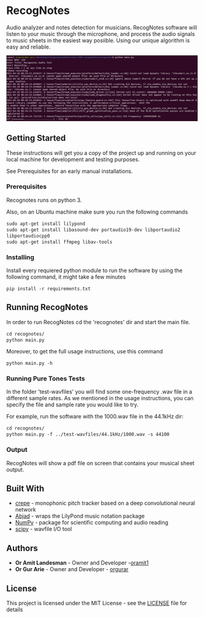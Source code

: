 # RecogNotes

Audio analyzer and notes detection for musicians.
RecogNotes software will listen to your music through the microphone,
and process the audio signals to music sheets in the easiest way posiible.
Using our unique algorithm is easy and reliable.

![](recognotes-cli.jpeg)

## Getting Started

These instructions will get you a copy of the project up and running on your local machine for development and testing purposes.

See Prerequisites for an early manual installations.

### Prerequisites

Recognotes runs on python 3.

Also, on an Ubuntu machine make sure you run the following commands

```
sudo apt-get install lilypond
sudo apt-get install libasound-dev portaudio19-dev libportaudio2 libportaudiocpp0
sudo apt-get install ffmpeg libav-tools
```

### Installing

Install every requiered python module to run the software by using the following command, it might take a few minutes

```
pip install -r requirements.txt
```

## Running RecogNotes

In order to run RecogNotes cd the 'recognotes' dir and start the main file.

```
cd recognotes/
python main.py
```

Moreover, to get the full usage instructions, use this command

```
python main.py -h
```

### Running Pure Tones Tests

In the folder 'test-wavfiles' you will find some one-frequency .wav file in a different sample rates.
As we mentioned in the usage instructions, you can specify the file and sample rate you would like to try.

For example, run the software with the 1000.wav file in the 44.1kHz dir:

```
cd recognotes/
python main.py -f ../test-wavfiles/44.1kHz/1000.wav -s 44100
```

### Output

RecogNotes will show a pdf file on screen that contains your musical sheet output.

## Built With

- [crepe](https://github.com/marl/crepe) - monophonic pitch tracker based on a deep convolutional neural network
- [Abjad](https://github.com/Abjad/abjad) - wraps the LilyPond music notation package
- [NumPy](https://numpy.org/) - package for scientific computing and audio reading
- [scipy](https://www.scipy.org/) - wavfile I/O tool

## Authors

- **Or Amit Landesman** - Owner and Developer -[oramit1](https://gitlab.com/oramit1)
- **Or Gur Arie** - Owner and Developer - [orgurar](https://gitlab.com/orgurar)

## License

This project is licensed under the MIT License - see the [LICENSE](LICENSE) file for details
